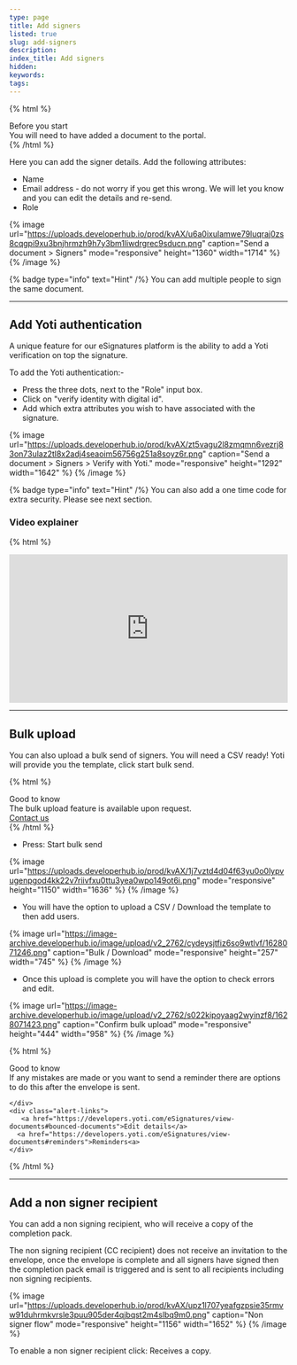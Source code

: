 ```yaml
---
type: page
title: Add signers
listed: true
slug: add-signers
description: 
index_title: Add signers
hidden: 
keywords: 
tags: 
---
```


{% html %}
<div class="alert-BYS">
   <div class="alert-title" id="BYS">
      Before you start
   </div>
   <div class="alert-text" >
You will need to have added a document to the portal.   </div>
   <div class="alert-links"> 
   </div>
</div>
{% /html %}

Here you can add the signer details. Add the following attributes:

- Name
- Email address - do not worry if you get this wrong. We will let you know and you can edit the details and re-send.
- Role

{% image url="https://uploads.developerhub.io/prod/kvAX/u6a0ixulamwe79luqraj0zs8cqgpi9xu3bnjhrmzh9h7y3bm1liwdrgrec9sducn.png" caption="Send a document &gt; Signers" mode="responsive" height="1360" width="1714" %}
{% /image %}

{% badge type="info" text="Hint" /%} You can add multiple people to sign the same document.

---

## Add Yoti authentication

A unique feature for our eSignatures platform is the ability to add a Yoti verification on top the signature.

To add the Yoti authentication:-

- Press the three dots, next to the "Role" input box.
- Click on "verify identity with digital id".
- Add which extra attributes you wish to have associated with the signature.

{% image url="https://uploads.developerhub.io/prod/kvAX/zt5vagu2l8zmqmn6vezrj83on73ulaz2tl8x2adj4seaoim56756g251a8soyz6r.png" caption="Send a document &gt; Signers &gt; Verify with Yoti." mode="responsive" height="1292" width="1642" %}
{% /image %}

{% badge type="info" text="Hint" /%} You can also add a one time code for extra security. Please see next section.

### Video explainer

{% html %}
<p style="padding:49.74% 0 0 0;position:relative;"><iframe src="https://player.vimeo.com/video/648540579?h=c96c996211&amp;badge=0&amp;autopause=0&amp;player_id=0&amp;app_id=58479&dnt=1" frameborder="0" allow="autoplay; fullscreen; picture-in-picture" allowfullscreen style="position:absolute;top:0;left:0;width:100%;height:100%;" title="(4) Adding Yoti Verification to a Document VIMEO.mp4"></iframe></div><script src="https://player.vimeo.com/api/player.js"></script>
{% /html %}

---

## Bulk upload

You can also upload a bulk send of signers. You will need a CSV ready! Yoti will provide you the template, click start bulk send.

{% html %}
<div class="alert-GTK">
    <div class="alert-title" id="GTK">
        Good to know
    </div>
    <div class="alert-text">
       The bulk upload feature is available upon request.
    </div>
    <div class="alert-links"> 
        <a href="https://support.yoti.com/yotisupport/s/contactsupport">Contact us</a>
   </div>
</div>
{% /html %}

- Press: Start bulk send

{% image url="https://uploads.developerhub.io/prod/kvAX/1j7vztd4d04f63yu0o0lypvugenpgod4kk22v7riivfxu0ttu3yea0wpo149ot6i.png" mode="responsive" height="1150" width="1636" %}
{% /image %}

- You will have the option to upload a CSV / Download the template to then add users.

{% image url="https://image-archive.developerhub.io/image/upload/v2_2762/cydeysjtfiz6so9wtlvf/1628071246.png" caption="Bulk / Download" mode="responsive" height="257" width="745" %}
{% /image %}

- Once this upload is complete you will have the option to check errors and edit.

{% image url="https://image-archive.developerhub.io/image/upload/v2_2762/s022kipoyaag2wyinzf8/1628071423.png" caption="Confirm bulk upload" mode="responsive" height="444" width="958" %}
{% /image %}

{% html %}
<div class="alert-GTK">
    <div class="alert-title" id="GTK">
        Good to know
    </div>
    <div class="alert-text">
If any mistakes are made or you want to send a reminder there are options to do this after the envelope is sent.

    </div>
    <div class="alert-links"> 
       <a href="https://developers.yoti.com/eSignatures/view-documents#bounced-documents">Edit details</a>
      <a href="https://developers.yoti.com/eSignatures/view-documents#reminders">Reminders<a> 
    </div>
</div>
{% /html %}

---

## Add a non signer recipient

You can add a non signing recipient, who will receive a copy of the completion pack. 

The non signing recipient (CC recipient) does not receive an invitation to the envelope, once the envelope is complete and all signers have signed then the completion pack email is triggered and is sent to all recipients including non signing recipients.

{% image url="https://uploads.developerhub.io/prod/kvAX/upz1l707yeafgzpsie35rmvw91duhrmkvrsle3puu905der4qjbqst2m4slbq9m0.png" caption="Non signer flow" mode="responsive" height="1156" width="1652" %}
{% /image %}

To enable a non signer recipient click: Receives a copy.